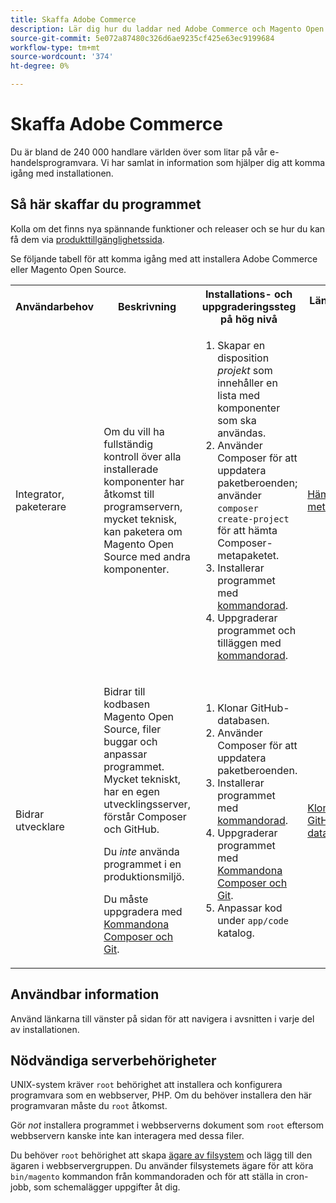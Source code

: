 ```yaml
---
title: Skaffa Adobe Commerce
description: Lär dig hur du laddar ned Adobe Commerce och Magento Open Source.
source-git-commit: 5e072a87480c326d6ae9235cf425e63ec9199684
workflow-type: tm+mt
source-wordcount: '374'
ht-degree: 0%

---
```



# Skaffa Adobe Commerce

Du är bland de 240 000 handlare världen över som litar på vår e-handelsprogramvara. Vi har samlat in information som hjälper dig att komma igång med installationen.

## Så här skaffar du programmet

Kolla om det finns nya spännande funktioner och releaser och se hur du kan få dem via [produkttillgänglighetssida](https://devdocs.magento.com/release/availability.html).

Se följande tabell för att komma igång med att installera Adobe Commerce eller Magento Open Source.

<table>
    <tbody>
        <tr>
            <th>Användarbehov</th>
            <th>Beskrivning</th>
            <th>Installations- och uppgraderingssteg på hög nivå</th>
            <th>Länken Kom igång</th>
        </tr>
    <tr>
        <td><p>Integrator, paketerare</p></td>
        <td><p>Om du vill ha fullständig kontroll över alla installerade komponenter har åtkomst till programservern, mycket teknisk, kan paketera om Magento Open Source med andra komponenter.</p>
        </td>
        <td><ol><li>Skapar en disposition <em>projekt</em> som innehåller en lista med komponenter som ska användas.</li>
            <li>Använder Composer för att uppdatera paketberoenden; använder <code>composer create-project</code> för att hämta Composer-metapaketet.</li>
            <li>Installerar programmet med <a href="../advanced.md">kommandorad</a>.</li>
        <li>Uppgraderar programmet och tilläggen med  <a href="../../upgrade/implementation/perform-upgrade.md">kommandorad</a>.</li></ol></td>
        <td><p><a href="../composer.md">Hämta metapackage</a></p></td>
    </tr>
    <tr>
        <td><p>Bidrar utvecklare</p></td>
        <td><p>Bidrar till kodbasen Magento Open Source, filer buggar och anpassar programmet. Mycket tekniskt, har en egen utvecklingsserver, förstår Composer och GitHub.</p>
            <p>Du <em>inte</em> använda programmet i en produktionsmiljö.</p>
      <p>Du måste uppgradera med <a href="../../upgrade/developer/git-installs.md">Kommandona Composer och Git</a>.</p></td>
        <td><ol><li>Klonar GitHub-databasen.</li>
            <li>Använder Composer för att uppdatera paketberoenden.</li>
            <li>Installerar programmet med <a href="../advanced.md">kommandorad</a>.</li>
            <li>Uppgraderar programmet med <a href="../../upgrade/developer/git-installs.md">Kommandona Composer och Git</a>.</li>
            <li>Anpassar kod under <code>app/code</code> katalog.</li></ol></td>
        <td><p><a href="https://developer.adobe.com/commerce/contributor/guides/install/clone-repository/">Klona GitHub-databasen</a></p></td>
    </tr>
    </tbody>
</table>

## Användbar information

Använd länkarna till vänster på sidan för att navigera i avsnitten i varje del av installationen.

## Nödvändiga serverbehörigheter

UNIX-system kräver `root` behörighet att installera och konfigurera programvara som en webbserver, PHP. Om du behöver installera den här programvaran måste du `root` åtkomst.

Gör *not* installera programmet i webbserverns dokument som `root` eftersom webbservern kanske inte kan interagera med dessa filer.

Du behöver `root` behörighet att skapa [ägare av filsystem](file-system/overview.md) och lägg till den ägaren i webbservergruppen. Du använder filsystemets ägare för att köra `bin/magento` kommandon från kommandoraden och för att ställa in cron-jobb, som schemalägger uppgifter åt dig.
